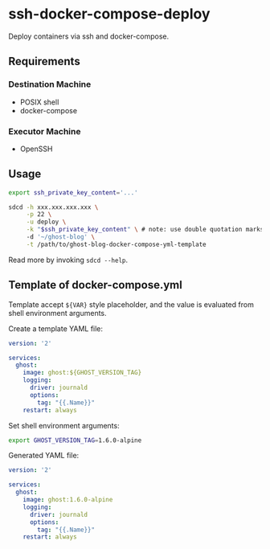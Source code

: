 # ssh-docker-compose-deploy

Deploy containers via ssh and docker-compose.

## Requirements
### Destination Machine
+ POSIX shell
+ docker-compose

### Executor Machine
+ OpenSSH

## Usage

```sh
export ssh_private_key_content='...'

sdcd -h xxx.xxx.xxx.xxx \
     -p 22 \
     -u deploy \
     -k "$ssh_private_key_content" \ # note: use double quotation marks here
     -d '~/ghost-blog' \
     -t /path/to/ghost-blog-docker-compose-yml-template
```

Read more by invoking `sdcd --help`.

## Template of docker-compose.yml

Template accept `${VAR}` style placeholder, and the value is evaluated from shell environment arguments.

Create a template YAML file:

```yaml
version: '2'

services:
  ghost:
    image: ghost:${GHOST_VERSION_TAG}
    logging:
      driver: journald
      options:
        tag: "{{.Name}}"
    restart: always
```

Set shell environment arguments:

```sh
export GHOST_VERSION_TAG=1.6.0-alpine
```

Generated YAML file:

```yaml
version: '2'

services:
  ghost:
    image: ghost:1.6.0-alpine
    logging:
      driver: journald
      options:
        tag: "{{.Name}}"
    restart: always
```
